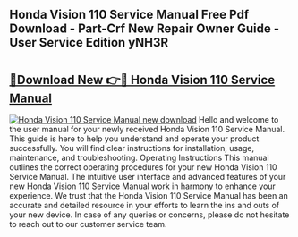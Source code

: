 ## Honda Vision 110 Service Manual Free Pdf Download - Part-Crf New Repair Owner Guide - User Service Edition yNH3R

# <h2><a href="http://bc75284.oget.top/?id=Honda+Vision+110+Service+Manual">🔗Download New 👉🔴 Honda Vision 110 Service Manual</a></h2>

[![Honda Vision 110 Service Manual new download](https://i.imgur.com/5g1atiW.png)](http://bc75284.oget.top/?id=Honda+Vision+110+Service+Manual)
Hello and welcome to the user manual for your newly received Honda Vision 110 Service Manual. This guide is here to help you understand and operate your product successfully. You will find clear instructions for installation, usage, maintenance, and troubleshooting. Operating Instructions This manual outlines the correct operating procedures for your new Honda Vision 110 Service Manual. The intuitive user interface and advanced features of your new Honda Vision 110 Service Manual work in harmony to enhance your experience. We trust that the Honda Vision 110 Service Manual has been an accurate and detailed resource in your efforts to learn the ins and outs of your new device. In case of any queries or concerns, please do not hesitate to reach out to our customer service team.
